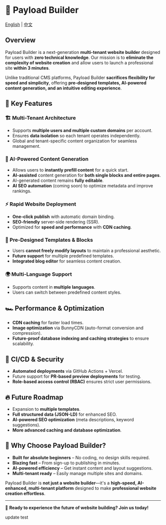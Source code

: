 # 🚀 Payload Builder

[English](README.md) | [中文](README.zh-CN.md)

## Overview

Payload Builder is a next-generation **multi-tenant website builder** designed for users with **zero technical knowledge**. Our mission is to **eliminate the complexity of website creation** and allow users to launch a professional site **within 3 minutes**.

Unlike traditional CMS platforms, Payload Builder **sacrifices flexibility for speed and simplicity**, offering **pre-designed templates, AI-powered content generation, and an intuitive editing experience**.

## 🎯 Key Features

### 🏗 Multi-Tenant Architecture

- Supports **multiple users and multiple custom domains** per account.
- Ensures **data isolation** so each tenant operates independently.
- Global and tenant-specific content organization for seamless management.

### 🚀 AI-Powered Content Generation

- Allows users to **instantly prefill content** for a quick start.
- **AI-assisted** content generation for **both single blocks and entire pages**.
- AI-generated content remains **fully editable**.
- **AI SEO automation** (coming soon) to optimize metadata and improve rankings.

### ⚡ Rapid Website Deployment

- **One-click publish** with automatic domain binding.
- **SEO-friendly** server-side rendering (SSR).
- Optimized for **speed and performance** with **CDN caching**.

### 🎨 Pre-Designed Templates & Blocks

- Users **cannot freely modify layouts** to maintain a professional aesthetic.
- **Future support** for multiple predefined templates.
- **Integrated blog editor** for seamless content creation.

### 🌍 Multi-Language Support

- Supports content in **multiple languages**.
- Users can switch between predefined content styles.

## 🏎 Performance & Optimization

- **CDN caching** for faster load times.
- **Image optimization** via BunnyCDN (auto-format conversion and compression).
- **Future-proof database indexing and caching strategies** to ensure scalability.

## 🔄 CI/CD & Security

- **Automated deployments** via GitHub Actions + Vercel.
- Future support for **PR-based preview deployments** for testing.
- **Role-based access control (RBAC)** ensures strict user permissions.

## 🔥 Future Roadmap

- Expansion to **multiple templates**.
- **Full structured data (JSON-LD)** for enhanced SEO.
- **AI-powered SEO optimization** (meta descriptions, keyword suggestions).
- **More advanced caching and database optimization**.

## 🎯 Why Choose Payload Builder?

- **Built for absolute beginners** – No coding, no design skills required.
- **Blazing fast** – From sign-up to publishing in minutes.
- **AI-powered efficiency** – Get instant content and layout suggestions.
- **Multi-tenant ready** – Easily manage multiple sites and domains.

Payload Builder is **not just a website builder**—it's a **high-speed, AI-enhanced, multi-tenant platform** designed to make **professional website creation effortless**.

---

🚀 **Ready to experience the future of website building? Join us today!**

update test
